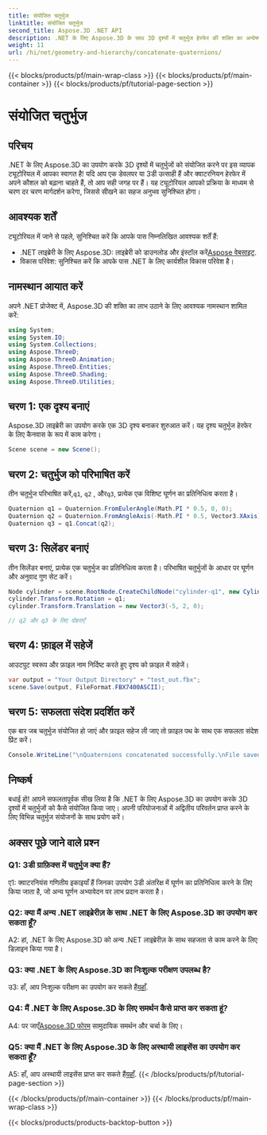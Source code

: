 ```yaml
---
title: संयोजित चतुर्भुज
linktitle: संयोजित चतुर्भुज
second_title: Aspose.3D .NET API
description: .NET के लिए Aspose.3D के साथ 3D दृश्यों में चतुर्भुज हेरफेर की शक्ति का अन्वेषण करें। गहन परिवर्तनों के लिए चतुर्भुजों को चरण दर चरण संयोजित करना सीखें।
weight: 11
url: /hi/net/geometry-and-hierarchy/concatenate-quaternions/
---
```


{{< blocks/products/pf/main-wrap-class >}}
{{< blocks/products/pf/main-container >}}
{{< blocks/products/pf/tutorial-page-section >}}

# संयोजित चतुर्भुज

## परिचय

.NET के लिए Aspose.3D का उपयोग करके 3D दृश्यों में चतुर्भुजों को संयोजित करने पर इस व्यापक ट्यूटोरियल में आपका स्वागत है! यदि आप एक डेवलपर या 3डी उत्साही हैं और क्वाटरनियन हेरफेर में अपने कौशल को बढ़ाना चाहते हैं, तो आप सही जगह पर हैं। यह ट्यूटोरियल आपको प्रक्रिया के माध्यम से चरण दर चरण मार्गदर्शन करेगा, जिससे सीखने का सहज अनुभव सुनिश्चित होगा।

## आवश्यक शर्तें

ट्यूटोरियल में जाने से पहले, सुनिश्चित करें कि आपके पास निम्नलिखित आवश्यक शर्तें हैं:

-  .NET लाइब्रेरी के लिए Aspose.3D: लाइब्रेरी को डाउनलोड और इंस्टॉल करें[Aspose वेबसाइट](https://releases.aspose.com/3d/net/).
- विकास परिवेश: सुनिश्चित करें कि आपके पास .NET के लिए कार्यशील विकास परिवेश है।

## नामस्थान आयात करें

अपने .NET प्रोजेक्ट में, Aspose.3D की शक्ति का लाभ उठाने के लिए आवश्यक नामस्थान शामिल करें:

```csharp
using System;
using System.IO;
using System.Collections;
using Aspose.ThreeD;
using Aspose.ThreeD.Animation;
using Aspose.ThreeD.Entities;
using Aspose.ThreeD.Shading;
using Aspose.ThreeD.Utilities;
```

## चरण 1: एक दृश्य बनाएं

Aspose.3D लाइब्रेरी का उपयोग करके एक 3D दृश्य बनाकर शुरुआत करें। यह दृश्य चतुर्भुज हेरफेर के लिए कैनवास के रूप में काम करेगा।

```csharp
Scene scene = new Scene();
```

## चरण 2: चतुर्भुज को परिभाषित करें

 तीन चतुर्भुज परिभाषित करें,`q1`, `q2` , और`q3`, प्रत्येक एक विशिष्ट घूर्णन का प्रतिनिधित्व करता है।

```csharp
Quaternion q1 = Quaternion.FromEulerAngle(Math.PI * 0.5, 0, 0);
Quaternion q2 = Quaternion.FromAngleAxis(-Math.PI * 0.5, Vector3.XAxis);
Quaternion q3 = q1.Concat(q2);
```

## चरण 3: सिलेंडर बनाएं

तीन सिलेंडर बनाएं, प्रत्येक एक चतुर्भुज का प्रतिनिधित्व करता है। परिभाषित चतुर्भुजों के आधार पर घूर्णन और अनुवाद गुण सेट करें।

```csharp
Node cylinder = scene.RootNode.CreateChildNode("cylinder-q1", new Cylinder(0.1, 1, 2));
cylinder.Transform.Rotation = q1;
cylinder.Transform.Translation = new Vector3(-5, 2, 0);

// q2 और q3 के लिए दोहराएँ
```

## चरण 4: फ़ाइल में सहेजें

आउटपुट स्वरूप और फ़ाइल नाम निर्दिष्ट करते हुए दृश्य को फ़ाइल में सहेजें।

```csharp
var output = "Your Output Directory" + "test_out.fbx";
scene.Save(output, FileFormat.FBX7400ASCII);
```

## चरण 5: सफलता संदेश प्रदर्शित करें

एक बार जब चतुर्भुज संयोजित हो जाएं और फ़ाइल सहेज ली जाए तो फ़ाइल पथ के साथ एक सफलता संदेश प्रिंट करें।

```csharp
Console.WriteLine("\nQuaternions concatenated successfully.\nFile saved at " + output);
```

## निष्कर्ष

बधाई हो! आपने सफलतापूर्वक सीख लिया है कि .NET के लिए Aspose.3D का उपयोग करके 3D दृश्यों में चतुर्भुजों को कैसे संयोजित किया जाए। अपनी परियोजनाओं में अद्वितीय परिवर्तन प्राप्त करने के लिए विभिन्न चतुर्भुज संयोजनों के साथ प्रयोग करें।

## अक्सर पूछे जाने वाले प्रश्न

### Q1: 3डी ग्राफ़िक्स में चतुर्भुज क्या हैं?

ए1: क्वाटरनियंस गणितीय इकाइयाँ हैं जिनका उपयोग 3डी अंतरिक्ष में घूर्णन का प्रतिनिधित्व करने के लिए किया जाता है, जो अन्य घूर्णन अभ्यावेदन पर लाभ प्रदान करता है।

### Q2: क्या मैं अन्य .NET लाइब्रेरीज़ के साथ .NET के लिए Aspose.3D का उपयोग कर सकता हूँ?

A2: हां, .NET के लिए Aspose.3D को अन्य .NET लाइब्रेरीज़ के साथ सहजता से काम करने के लिए डिज़ाइन किया गया है।

### Q3: क्या .NET के लिए Aspose.3D का निःशुल्क परीक्षण उपलब्ध है?

उ3: हाँ, आप निःशुल्क परीक्षण का उपयोग कर सकते हैं[यहाँ](https://releases.aspose.com/).

### Q4: मैं .NET के लिए Aspose.3D के लिए समर्थन कैसे प्राप्त कर सकता हूं?

 A4: पर जाएँ[Aspose.3D फोरम](https://forum.aspose.com/c/3d/18) सामुदायिक समर्थन और चर्चा के लिए।

### Q5: क्या मैं .NET के लिए Aspose.3D के लिए अस्थायी लाइसेंस का उपयोग कर सकता हूँ?

 A5: हाँ, आप अस्थायी लाइसेंस प्राप्त कर सकते हैं[यहाँ](https://purchase.aspose.com/temporary-license/).
{{< /blocks/products/pf/tutorial-page-section >}}

{{< /blocks/products/pf/main-container >}}
{{< /blocks/products/pf/main-wrap-class >}}

{{< blocks/products/products-backtop-button >}}
